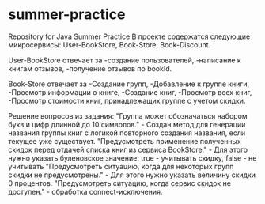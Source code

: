 # summer-practice
Repository for Java Summer Practice
В проекте содержатся следующие микросервисы: 
User-BookStore,
Book-Store,
Book-Discount. 
 
User-BookStore отвечает за
-создание пользователей,
-написание к книгам отзывов,
-получение отзывов по bookId.

Book-Store отвечает за 
-Создание групп,
-Добавление к группе книги,
-Просмотр информации о книге,
-Создание книг,
-Просмотр всех книг,
-Просмотр стоимости книг, принадлежащих группе с учетом скидки.

Решение вопросов из задания:
"Группа может обозначаться набором букв и цифр длинной до 10 символов." - Создан метод для генерации названия группы книг с логикой повторного создания названия, если текущее уже существует.
"Предусмотреть применение полученных скидок перед отдачей списка книг из сервиса BookStore." - Для этого нужно указать буленовское значение: true - учитывать скидку, false - не учитывать
"Предусмотреть ситуацию, когда для некоторых групп скидки не предусмотрены." - Для этого нужно указать величину скидки 0 процентов.
"Предусмотреть ситуацию, когда сервис скидок не доступен." - обработка connect-исключения.
 
 
